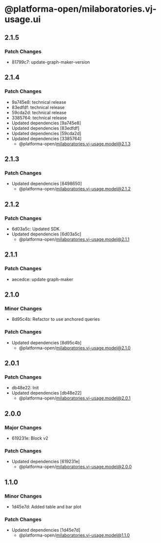 # @platforma-open/milaboratories.vj-usage.ui

## 2.1.5

### Patch Changes

- 81799c7: update-graph-maker-version

## 2.1.4

### Patch Changes

- 9a745e8: technical release
- 83edfdf: technical release
- 59cda2d: technical release
- 3385764: technical release
- Updated dependencies [9a745e8]
- Updated dependencies [83edfdf]
- Updated dependencies [59cda2d]
- Updated dependencies [3385764]
  - @platforma-open/milaboratories.vj-usage.model@2.1.3

## 2.1.3

### Patch Changes

- Updated dependencies [8498650]
  - @platforma-open/milaboratories.vj-usage.model@2.1.2

## 2.1.2

### Patch Changes

- 6d03a5c: Updated SDK.
- Updated dependencies [6d03a5c]
  - @platforma-open/milaboratories.vj-usage.model@2.1.1

## 2.1.1

### Patch Changes

- aecedce: update graph-maker

## 2.1.0

### Minor Changes

- 8d95c4b: Refactor to use anchored queries

### Patch Changes

- Updated dependencies [8d95c4b]
  - @platforma-open/milaboratories.vj-usage.model@2.1.0

## 2.0.1

### Patch Changes

- db48e22: Init
- Updated dependencies [db48e22]
  - @platforma-open/milaboratories.vj-usage.model@2.0.1

## 2.0.0

### Major Changes

- 619231e: Block v2

### Patch Changes

- Updated dependencies [619231e]
  - @platforma-open/milaboratories.vj-usage.model@2.0.0

## 1.1.0

### Minor Changes

- 1d45e7d: Added table and bar plot

### Patch Changes

- Updated dependencies [1d45e7d]
  - @platforma-open/milaboratories.vj-usage.model@1.1.0

